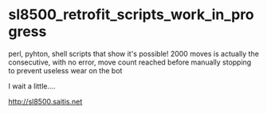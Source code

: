 # sl8500_retrofit_scripts_work_in_progress
perl, pyhton, shell scripts that show it's possible! 2000 moves is actually the consecutive, with no error, move count reached before manually stopping to prevent useless wear on the bot

I wait a little....
 
http://sl8500.saitis.net
